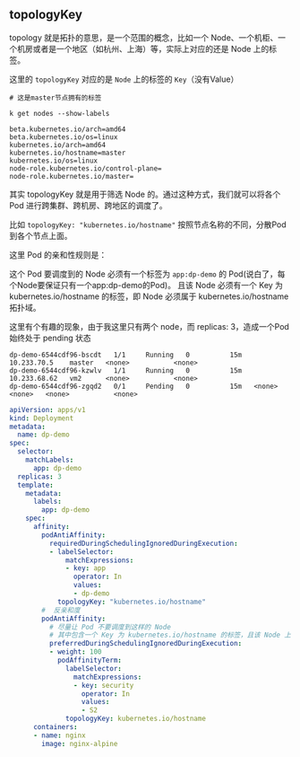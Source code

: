 ## topologyKey

topology 就是拓扑的意思，是一个范围的概念，比如一个 Node、一个机柜、一个机房或者是一个地区（如杭州、上海）等，实际上对应的还是 Node 上的标签。

这里的 `topologyKey` 对应的是 `Node` 上的标签的 `Key`（没有Value）

```
# 这是master节点拥有的标签

k get nodes --show-labels

beta.kubernetes.io/arch=amd64
beta.kubernetes.io/os=linux
kubernetes.io/arch=amd64
kubernetes.io/hostname=master
kubernetes.io/os=linux
node-role.kubernetes.io/control-plane=
node-role.kubernetes.io/master=
```


其实 topologyKey 就是用于筛选 Node 的。通过这种方式，我们就可以将各个 Pod 进行跨集群、跨机房、跨地区的调度了。

比如 `topologyKey: "kubernetes.io/hostname"` 按照节点名称的不同，分散Pod到各个节点上面。


这里 Pod 的亲和性规则是：

这个 Pod 要调度到的 Node 必须有一个标签为 `app:dp-demo` 的 Pod(说白了，每个Node要保证只有一个app:dp-demo的Pod)。
且该 Node 必须有一个 Key 为 kubernetes.io/hostname 的标签，即 Node 必须属于 kubernetes.io/hostname 拓扑域。

这里有个有趣的现象，由于我这里只有两个 node，而 replicas: 3，造成一个Pod始终处于 pending 状态

```
dp-demo-6544cdf96-bscdt   1/1     Running   0          15m   10.233.70.5    master   <none>           <none>
dp-demo-6544cdf96-kzwlv   1/1     Running   0          15m   10.233.68.62   vm2      <none>           <none>
dp-demo-6544cdf96-zgqd2   0/1     Pending   0          15m   <none>         <none>   <none>           <none>
```


```yaml
apiVersion: apps/v1
kind: Deployment
metadata:
  name: dp-demo
spec:
  selector:
    matchLabels:
      app: dp-demo
  replicas: 3
  template:
    metadata:
      labels:
        app: dp-demo
    spec:
      affinity:
        podAntiAffinity:
          requiredDuringSchedulingIgnoredDuringExecution:
          - labelSelector:
              matchExpressions:
              - key: app
                operator: In
                values:
                - dp-demo
            topologyKey: "kubernetes.io/hostname"
        #  反亲和度    
        podAntiAffinity:
          # 尽量让 Pod 不要调度到这样的 Node
          # 其中包含一个 Key 为 kubernetes.io/hostname 的标签，且该 Node 上有标签为 security: S2 的 Pod。
          preferredDuringSchedulingIgnoredDuringExecution:
          - weight: 100
            podAffinityTerm:
              labelSelector:
                matchExpressions:
                - key: security
                  operator: In
                  values:
                  - S2
              topologyKey: kubernetes.io/hostname      
      containers:
      - name: nginx
        image: nginx-alpine
```

